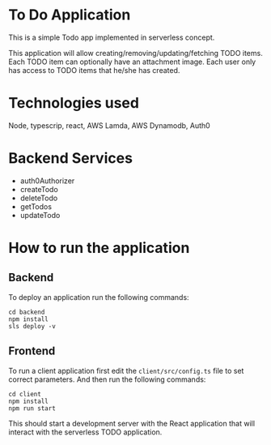 # To Do Application

This is a simple Todo app implemented in serverless concept.

This application will allow creating/removing/updating/fetching TODO items. Each TODO item can optionally have an attachment image. Each user only has access to TODO items that he/she has created.

# Technologies used


Node, typescrip, react, AWS Lamda, AWS Dynamodb, Auth0

# Backend Services

- auth0Authorizer
- createTodo
- deleteTodo
- getTodos
- updateTodo



# How to run the application

## Backend

To deploy an application run the following commands:

```
cd backend
npm install
sls deploy -v
```

## Frontend

To run a client application first edit the `client/src/config.ts` file to set correct parameters. And then run the following commands:

```
cd client
npm install
npm run start
```

This should start a development server with the React application that will interact with the serverless TODO application.
